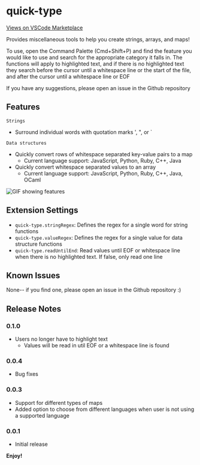 # quick-type

[Views on VSCode Marketplace](https://marketplace.visualstudio.com/items?itemName=kashish.quick-type)

Provides miscellaneous tools to help you create strings, arrays, and maps!

To use, open the Command Palette (Cmd+Shift+P) and find the feature you would like to use and search for the appropriate category it falls in. The functions will apply to highlighted text, and if there is no highlighted text they search before the cursor until a whitespace line or the start of the file, and after the cursor until a whitespace line or EOF

If you have any suggestions, please open an issue in the Github repository

## Features

`Strings`
- Surround individual words with quotation marks ', ", or `

`Data structures`
- Quickly convert rows of whitespace separated key-value pairs to a map
    - Current language support: JavaScript, Python, Ruby, C++, Java
- Quickly convert whitespace separated values to an array
    - Current language support: JavaScript, Python, Ruby, C++, Java, OCaml

![GIF showing features](https://s3.gifyu.com/images/quick-type-0.1.0.gif)

## Extension Settings

* `quick-type.stringRegex`: Defines the regex for a single word for string functions
* `quick-type.valueRegex`: Defines the regex for a single value for data structure functions
* `quick-type.readUntilEnd`: Read values until EOF or whitespace line when there is no highlighted text. If false, only read one line

## Known Issues

None-- if you find one, please open an issue in the Github repository :)

## Release Notes

### 0.1.0

- Users no longer have to highlight text
    - Values will be read in util EOF or a whitespace line is found

### 0.0.4

- Bug fixes

### 0.0.3

- Support for different types of maps
- Added option to choose from different languages when user is not using a supported language

### 0.0.1

- Initial release

**Enjoy!**
